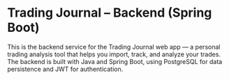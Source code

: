 # Trading Journal – Backend (Spring Boot)

This is the backend service for the Trading Journal web app — a personal trading analysis tool that helps you import, track, and analyze your trades. The backend is built with Java and Spring Boot, using PostgreSQL for data persistence and JWT for authentication.
